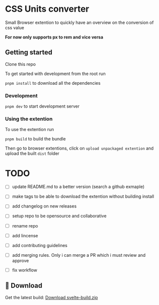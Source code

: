 # CSS Units converter

Small Browser extention to quickly have an overview on the conversion of css value

**For now only supports px to rem and vice versa**

## Getting started

Clone this repo

To get started with development from the root run

`pnpm install` to download all the dependencies

### Development

`pnpm dev` to start development server

### Using the extention

To use the extention run

`pnpm build` to build the bundle

Then go to browser extentions, click on `upload unpackaged extention` and upload the built `dist` folder

# TODO

- [ ] update README.md to a better version (search a github exmaple)
- [ ] make tags to be able to download the extention without building install
- [ ] add changelog on new releases
- [ ] setup repo to be opensource and collaborative
- [ ] rename repo
- [ ] add lincense
- [ ] add contributing guidelines
- [ ] add merging rules. Only i can merge a PR which i must review and approve
- [ ] fix workflow


## 🔽 Download

Get the latest build:
[Download svelte-build.zip](https://github.com/your-username/your-repo/releases/latest/download/remtopx.zip)
